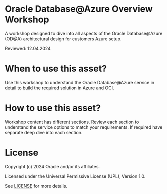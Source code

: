 # Oracle Database@Azure Overview Workshop 
 
A workshop designed to dive into all aspects of the Oracle Database@Azure (OD@A) architectural design for customers Azure setup.
 
Reviewed: 12.04.2024

# When to use this asset?
 
Use this workshop to understand the Oracle Database@Azure service in detail to build the required solution in Azure and OCI.
 
# How to use this asset?
 
Workshop content has different sections. Review each section to understand the service options to match your requirements. If required have separate deep dive into each section.
 
# License
 
Copyright (c) 2024 Oracle and/or its affiliates.
 
Licensed under the Universal Permissive License (UPL), Version 1.0.
 
See [LICENSE](https://github.com/oracle-devrel/technology-engineering/blob/main/LICENSE) for more details.
